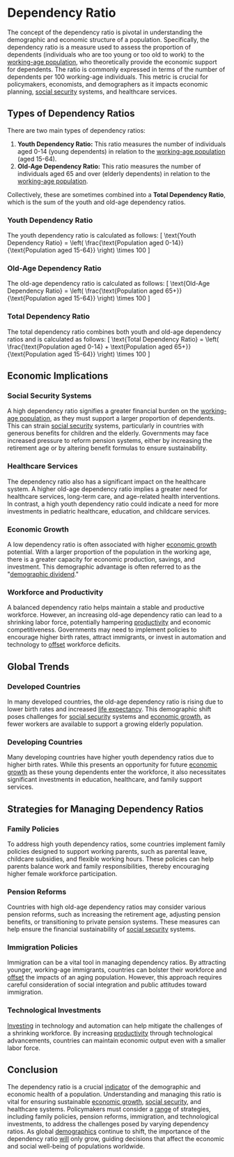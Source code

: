 # Dependency Ratio

The concept of the dependency ratio is pivotal in understanding the demographic and economic structure of a population. Specifically, the dependency ratio is a measure used to assess the proportion of dependents (individuals who are too young or too old to work) to the [working-age population](../w/working-age_population.md), who theoretically provide the economic support for dependents. The ratio is commonly expressed in terms of the number of dependents per 100 working-age individuals. This metric is crucial for policymakers, economists, and demographers as it impacts economic planning, [social security](../s/social_security.md) systems, and healthcare services.

## Types of Dependency Ratios

There are two main types of dependency ratios:
1. **Youth Dependency Ratio:** This ratio measures the number of individuals aged 0-14 (young dependents) in relation to the [working-age population](../w/working-age_population.md) (aged 15-64).
2. **Old-Age Dependency Ratio:** This ratio measures the number of individuals aged 65 and over (elderly dependents) in relation to the [working-age population](../w/working-age_population.md).

Collectively, these are sometimes combined into a **Total Dependency Ratio**, which is the sum of the youth and old-age dependency ratios.

### Youth Dependency Ratio

The youth dependency ratio is calculated as follows:
\[ \text{Youth Dependency Ratio} = \left( \frac{\text{Population aged 0-14}}{\text{Population aged 15-64}} \right) \times 100 \]

### Old-Age Dependency Ratio

The old-age dependency ratio is calculated as follows:
\[ \text{Old-Age Dependency Ratio} = \left( \frac{\text{Population aged 65+}}{\text{Population aged 15-64}} \right) \times 100 \]

### Total Dependency Ratio

The total dependency ratio combines both youth and old-age dependency ratios and is calculated as follows:
\[ \text{Total Dependency Ratio} = \left( \frac{\text{Population aged 0-14} + \text{Population aged 65+}}{\text{Population aged 15-64}} \right) \times 100 \]

## Economic Implications

### Social Security Systems

A high dependency ratio signifies a greater financial burden on the [working-age population](../w/working-age_population.md), as they must support a larger proportion of dependents. This can strain [social security](../s/social_security.md) systems, particularly in countries with generous benefits for children and the elderly. Governments may face increased pressure to reform pension systems, either by increasing the retirement age or by altering benefit formulas to ensure sustainability.

### Healthcare Services

The dependency ratio also has a significant impact on the healthcare system. A higher old-age dependency ratio implies a greater need for healthcare services, long-term care, and age-related health interventions. In contrast, a high youth dependency ratio could indicate a need for more investments in pediatric healthcare, education, and childcare services.

### Economic Growth

A low dependency ratio is often associated with higher [economic growth](../e/economic_growth.md) potential. With a larger proportion of the population in the working age, there is a greater capacity for economic production, savings, and investment. This demographic advantage is often referred to as the "[demographic dividend](../d/demographic_dividend.md)."

### Workforce and Productivity

A balanced dependency ratio helps maintain a stable and productive workforce. However, an increasing old-age dependency ratio can lead to a shrinking labor force, potentially hampering [productivity](../p/productivity.md) and economic competitiveness. Governments may need to implement policies to encourage higher birth rates, attract immigrants, or invest in automation and technology to [offset](../o/offset.md) workforce deficits.

## Global Trends

### Developed Countries

In many developed countries, the old-age dependency ratio is rising due to lower birth rates and increased [life expectancy](../l/life_expectancy.md). This demographic shift poses challenges for [social security](../s/social_security.md) systems and [economic growth](../e/economic_growth.md), as fewer workers are available to support a growing elderly population.

### Developing Countries

Many developing countries have higher youth dependency ratios due to higher birth rates. While this presents an opportunity for future [economic growth](../e/economic_growth.md) as these young dependents enter the workforce, it also necessitates significant investments in education, healthcare, and family support services.

## Strategies for Managing Dependency Ratios

### Family Policies

To address high youth dependency ratios, some countries implement family policies designed to support working parents, such as parental leave, childcare subsidies, and flexible working hours. These policies can help parents balance work and family responsibilities, thereby encouraging higher female workforce participation.

### Pension Reforms

Countries with high old-age dependency ratios may consider various pension reforms, such as increasing the retirement age, adjusting pension benefits, or transitioning to private pension systems. These measures can help ensure the financial sustainability of [social security](../s/social_security.md) systems.

### Immigration Policies

Immigration can be a vital tool in managing dependency ratios. By attracting younger, working-age immigrants, countries can bolster their workforce and [offset](../o/offset.md) the impacts of an aging population. However, this approach requires careful consideration of social integration and public attitudes toward immigration.

### Technological Investments

[Investing](../i/investing.md) in technology and automation can help mitigate the challenges of a shrinking workforce. By increasing [productivity](../p/productivity.md) through technological advancements, countries can maintain economic output even with a smaller labor force.

## Conclusion

The dependency ratio is a crucial [indicator](../i/indicator.md) of the demographic and economic health of a population. Understanding and managing this ratio is vital for ensuring sustainable [economic growth](../e/economic_growth.md), [social security](../s/social_security.md), and healthcare systems. Policymakers must consider a [range](../r/range.md) of strategies, including family policies, pension reforms, immigration, and technological investments, to address the challenges posed by varying dependency ratios. As global [demographics](../d/demographics.md) continue to shift, the importance of the dependency ratio [will](../w/will.md) only grow, guiding decisions that affect the economic and social well-being of populations worldwide.